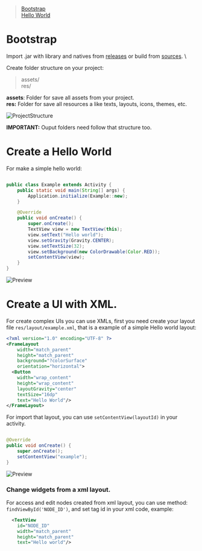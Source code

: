 > [Bootstrap](#bootstrap) \
> [Hello World](#create-a-hello-world)


# Bootstrap

Import .jar with library and natives from [releases](/releases) or build from [sources](/). \

Create folder structure on your project:
>    assets/\
>    res/

**assets**: Folder for save all assets from your project.\
**res:** Folder for save all resources a like texts, layouts, icons, themes, etc.

![ProjectStructure](https://imgur.com/Dkhckpg.png)

**IMPORTANT:** Ouput folders need follow that structure too.

# Create a Hello World

For make a simple hello world:

```java

public class Example extends Activity {
    public static void main(String[] args) {
        Application.initialize(Example::new);
    }

    @Override
    public void onCreate() {
        super.onCreate();
        TextView view = new TextView(this);
        view.setText("Hello world");
        view.setGravity(Gravity.CENTER);
        view.setTextSize(32);
        view.setBackground(new ColorDrawable(Color.RED));
        setContentView(view);
    }
}

```
![Preview](https://imgur.com/AhU9Cge.png)

# Create a UI with XML.

For create complex UIs you can use XMLs, first you need create your layout file `res/layout/example.xml`, that is a example of a simple Hello world layout:

```xml
<?xml version="1.0" encoding="UTF-8" ?>
<FrameLayout
    width="match_parent"
    height="match_parent"
    background="?colorSurface"
    orientation="horizontal">
  <Button
    width="wrap_content"
    height="wrap_content"
    layoutGravity="center"
    textSize="16dp"
    text="Hello World"/>
</FrameLayout>
```

For import that layout, you can use ``setContentView(layoutId)`` in your activity.

```java

@Override
public void onCreate() {
    super.onCreate();
    setContentView("example");
}

```

![Preview](https://imgur.com/1Vd9SCU.png)

### Change widgets from a xml layout.

For access and edit nodes created from xml layout, you can use method: ``findViewById('NODE_ID')``, and set tag id in your xml code, example:

```xml
  <TextView
    id="NODE_ID"
    width="match_parent"
    height="match_parent"
    text="Hello world"/>
```